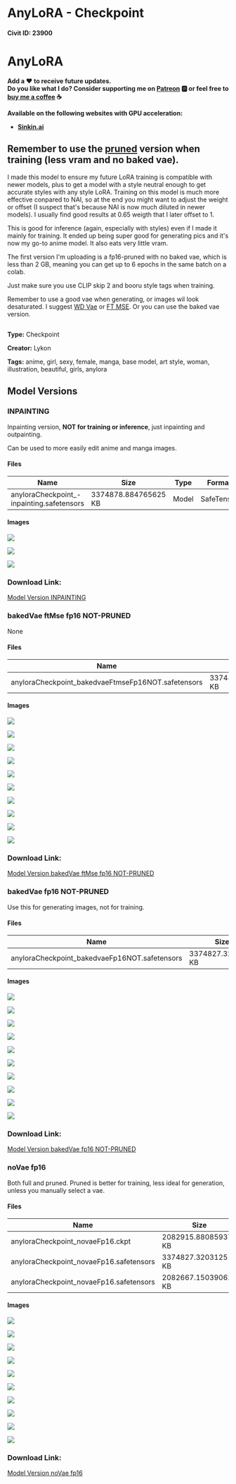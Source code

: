 # AnyLoRA - Checkpoint

#### Civit ID: 23900

<h1>AnyLoRA</h1><p><strong>Add a ❤️ to receive future updates.</strong><br /><strong>Do you like what I do? Consider supporting me on </strong><a target="_blank" rel="ugc" href="https://www.patreon.com/Lykon275"><strong>Patreon</strong></a><strong> 🅿️ or feel free to </strong><a target="_blank" rel="ugc" href="https://snipfeed.co/lykon"><strong>buy me a coffee</strong></a><strong> ☕</strong></p><p><strong>Available on the following websites with GPU acceleration:</strong></p><ul><li><p><a target="_blank" rel="ugc" href="https://sinkin.ai/m/WLRRBnv"><strong>Sinkin.ai</strong></a></p></li></ul><h2><strong>Remember to use the <u>pruned</u> version when training</strong> (less vram and no baked vae).</h2><p>I made this model to ensure my future LoRA training is compatible with newer models, plus to get a model with a style neutral enough to get accurate styles with any style LoRA. Training on this model is much more effective conpared to NAI, so at the end you might want to adjust the weight or offset (I suspect that's because NAI is now much diluted in newer models). I usually find good results at 0.65 weigth that I later offset to 1.</p><p>This is good for inference (again, especially with styles) even if I made it mainly for training. It ended up being super good for generating pics and it's now my go-to anime model. It also eats very little vram.</p><p>The first version I'm uploading is a fp16-pruned with no baked vae, which is less than 2 GB, meaning you can get up to 6 epochs in the same batch on a colab.</p><p>Just make sure you use CLIP skip 2 and booru style tags when training.</p><p>Remember to use a good vae when generating, or images wil look desaturated. I suggest <a target="_blank" rel="ugc" href="https://huggingface.co/hakurei/waifu-diffusion-v1-4/tree/main/vae">WD Vae</a> or <a target="_blank" rel="ugc" href="https://huggingface.co/stabilityai/sd-vae-ft-mse-original/tree/main">FT MSE</a>. Or you can use the baked vae version.</p><h2></h2><p></p>

**Type:** Checkpoint

**Creator:** Lykon

**Tags:** anime, girl, sexy, female, manga, base model, art style, woman, illustration, beautiful, girls, anylora

## Model Versions

### INPAINTING

<p>Inpainting version, <strong>NOT for training or inference</strong>, just inpainting and outpainting.</p><p>Can be used to more easily edit anime and manga images. </p>

#### Files

| Name | Size | Type | Format | Download Url | AutoV1 | AutoV2 | SHA256 | CRC32 | BLAKE3 |
| --- | --- | --- | --- | --- | --- | --- | --- | --- | --- |
| anyloraCheckpoint_-inpainting.safetensors | 3374878.884765625 KB | Model | SafeTensor | https://civitai.com/api/download/models/58399 | ECBD31F2 | 15BCDA75DA | 15BCDA75DA06508B6D942A05C0FC5557089A507A050AA6C2309485909EFD6737 | 69C2046A | 1C78D13B5A27255B0245B9F30D33DCEE60C098F7BDE95719AB25C012572A5FFE |

#### Images

<p><img src="https://image.civitai.com/xG1nkqKTMzGDvpLrqFT7WA/688d901f-1781-45db-c091-6c8b84fef500/width=450/635712.jpeg" /></p>

<p><img src="https://image.civitai.com/xG1nkqKTMzGDvpLrqFT7WA/c254f481-3cd2-4302-019d-b7be01e13b00/width=450/635742.jpeg" /></p>

<p><img src="https://image.civitai.com/xG1nkqKTMzGDvpLrqFT7WA/3487b888-30ec-494e-498a-9b33ae734400/width=450/635746.jpeg" /></p>

### Download Link:

[Model Version INPAINTING](https://civitai.com/api/download/models/58399)

### bakedVae ftMse fp16 NOT-PRUNED

None

#### Files

| Name | Size | Type | Format | Download Url | AutoV1 | AutoV2 | SHA256 | CRC32 | BLAKE3 |
| --- | --- | --- | --- | --- | --- | --- | --- | --- | --- |
| anyloraCheckpoint_bakedvaeFtmseFp16NOT.safetensors | 3374827.3203125 KB | Model | SafeTensor | https://civitai.com/api/download/models/29792 | 1BCE4E23 | 8A952CAFE9 | 8A952CAFE958F5033A3B436804E2268281C13B5F72AA2D98CD8C599CACE809ED | 952982A3 | 798656C59B8601280D862DC8874272BD8AD892671E4F9309174CE7FC372425E6 |

#### Images

<p><img src="https://image.civitai.com/xG1nkqKTMzGDvpLrqFT7WA/5c162e30-f848-41da-b746-c51ccbf0e700/width=450/337388.jpeg" /></p>

<p><img src="https://image.civitai.com/xG1nkqKTMzGDvpLrqFT7WA/92d51165-2863-484f-2563-78fff0af1600/width=450/337387.jpeg" /></p>

<p><img src="https://image.civitai.com/xG1nkqKTMzGDvpLrqFT7WA/1d7cb65e-b723-4792-a71b-baa445ac3400/width=450/337386.jpeg" /></p>

<p><img src="https://image.civitai.com/xG1nkqKTMzGDvpLrqFT7WA/cee6944f-fc61-462f-32d3-5480e197c600/width=450/337385.jpeg" /></p>

<p><img src="https://image.civitai.com/xG1nkqKTMzGDvpLrqFT7WA/ec819fce-5884-45ff-8051-116d04c0f44f/width=450/835262.jpeg" /></p>

<p><img src="https://image.civitai.com/xG1nkqKTMzGDvpLrqFT7WA/ccce9da5-9077-4f75-8b5c-22fd9bddef00/width=450/337383.jpeg" /></p>

<p><img src="https://image.civitai.com/xG1nkqKTMzGDvpLrqFT7WA/47f8f3be-06d6-49bc-0b61-3cb133846600/width=450/337384.jpeg" /></p>

<p><img src="https://image.civitai.com/xG1nkqKTMzGDvpLrqFT7WA/41dc9f97-b60d-47b3-b31e-bc32fc3a0e00/width=450/337382.jpeg" /></p>

<p><img src="https://image.civitai.com/xG1nkqKTMzGDvpLrqFT7WA/de78e3e2-ab32-4e2d-3539-a85aa1b2d200/width=450/337381.jpeg" /></p>

<p><img src="https://image.civitai.com/xG1nkqKTMzGDvpLrqFT7WA/330513d8-1759-4715-391a-e2a94aa2f700/width=450/337379.jpeg" /></p>

### Download Link:

[Model Version bakedVae ftMse fp16 NOT-PRUNED](https://civitai.com/api/download/models/29792)

### bakedVae fp16 NOT-PRUNED

<p>Use this for generating images, not for training. </p>

#### Files

| Name | Size | Type | Format | Download Url | AutoV1 | AutoV2 | SHA256 | CRC32 | BLAKE3 |
| --- | --- | --- | --- | --- | --- | --- | --- | --- | --- |
| anyloraCheckpoint_bakedvaeFp16NOT.safetensors | 3374827.3203125 KB | Model | SafeTensor | https://civitai.com/api/download/models/28614 | 1BCE4E23 | B775B13509 | B775B135093FCEDF781091338447DAF7457A9677A90C567A7813C0D0778B3B3E | EF141D5A | 0090E3BD6AF1B781C30CBFB24AA9A17B92B8209616455E7BBB633AFA04A9D9DA |

#### Images

<p><img src="https://image.civitai.com/xG1nkqKTMzGDvpLrqFT7WA/5c162e30-f848-41da-b746-c51ccbf0e700/width=450/322589.jpeg" /></p>

<p><img src="https://image.civitai.com/xG1nkqKTMzGDvpLrqFT7WA/92d51165-2863-484f-2563-78fff0af1600/width=450/322588.jpeg" /></p>

<p><img src="https://image.civitai.com/xG1nkqKTMzGDvpLrqFT7WA/1d7cb65e-b723-4792-a71b-baa445ac3400/width=450/322587.jpeg" /></p>

<p><img src="https://image.civitai.com/xG1nkqKTMzGDvpLrqFT7WA/cee6944f-fc61-462f-32d3-5480e197c600/width=450/322586.jpeg" /></p>

<p><img src="https://image.civitai.com/xG1nkqKTMzGDvpLrqFT7WA/47f8f3be-06d6-49bc-0b61-3cb133846600/width=450/322585.jpeg" /></p>

<p><img src="https://image.civitai.com/xG1nkqKTMzGDvpLrqFT7WA/ccce9da5-9077-4f75-8b5c-22fd9bddef00/width=450/322584.jpeg" /></p>

<p><img src="https://image.civitai.com/xG1nkqKTMzGDvpLrqFT7WA/41dc9f97-b60d-47b3-b31e-bc32fc3a0e00/width=450/322583.jpeg" /></p>

<p><img src="https://image.civitai.com/xG1nkqKTMzGDvpLrqFT7WA/de78e3e2-ab32-4e2d-3539-a85aa1b2d200/width=450/322582.jpeg" /></p>

<p><img src="https://image.civitai.com/xG1nkqKTMzGDvpLrqFT7WA/1e34aebf-4a41-4f2d-cf56-fad715653f00/width=450/322581.jpeg" /></p>

<p><img src="https://image.civitai.com/xG1nkqKTMzGDvpLrqFT7WA/330513d8-1759-4715-391a-e2a94aa2f700/width=450/322580.jpeg" /></p>

### Download Link:

[Model Version bakedVae fp16 NOT-PRUNED](https://civitai.com/api/download/models/28614)

### noVae fp16

<p>Both full and pruned. Pruned is better for training, less ideal for generation, unless you manually select a vae.</p>

#### Files

| Name | Size | Type | Format | Download Url | AutoV1 | AutoV2 | SHA256 | CRC32 | BLAKE3 |
| --- | --- | --- | --- | --- | --- | --- | --- | --- | --- |
| anyloraCheckpoint_novaeFp16.ckpt | 2082915.880859375 KB | Model | PickleTensor | https://civitai.com/api/download/models/28562?type=Model&format=PickleTensor&size=pruned&fp=fp16 | 66F58DBB | B0C91A8A93 | B0C91A8A93AB63B8B513046C2E2181A4CE78B83367EE7E26354BA9E018EA102F | B6C324C0 | F02EB5A6851BB167C394F49DAFF007221969FCAF4839C864589B5492E1118E8C |
| anyloraCheckpoint_novaeFp16.safetensors | 3374827.3203125 KB | Model | SafeTensor | https://civitai.com/api/download/models/28562 | 1BCE4E23 | 00BAFA0E71 | 00BAFA0E7189D5AD0D3E920AAE2F8616028783526E97C2203237E6C7776A1107 | ACA9D5CB | 19F240AC3A9CFA5DE312B9317698EA358234938EBC19CA22B7AB27397E1C1BD8 |
| anyloraCheckpoint_novaeFp16.safetensors | 2082667.150390625 KB | Model | SafeTensor | https://civitai.com/api/download/models/28562?type=Model&format=SafeTensor&size=pruned&fp=fp16 | CB7F4F90 | AD1150A839 | AD1150A839CA510064D96120049686C5180CEE847DF3C14E04ED94CCECDEFCA6 | DE94EC5B | 6A0DC83AE2DE37A6BE63F6C81AFB34289A1443634673A72DFFF63120C393AB73 |

#### Images

<p><img src="https://image.civitai.com/xG1nkqKTMzGDvpLrqFT7WA/5c162e30-f848-41da-b746-c51ccbf0e700/width=450/321653.jpeg" /></p>

<p><img src="https://image.civitai.com/xG1nkqKTMzGDvpLrqFT7WA/92d51165-2863-484f-2563-78fff0af1600/width=450/322412.jpeg" /></p>

<p><img src="https://image.civitai.com/xG1nkqKTMzGDvpLrqFT7WA/1d7cb65e-b723-4792-a71b-baa445ac3400/width=450/321668.jpeg" /></p>

<p><img src="https://image.civitai.com/xG1nkqKTMzGDvpLrqFT7WA/cee6944f-fc61-462f-32d3-5480e197c600/width=450/321667.jpeg" /></p>

<p><img src="https://image.civitai.com/xG1nkqKTMzGDvpLrqFT7WA/47f8f3be-06d6-49bc-0b61-3cb133846600/width=450/321666.jpeg" /></p>

<p><img src="https://image.civitai.com/xG1nkqKTMzGDvpLrqFT7WA/ccce9da5-9077-4f75-8b5c-22fd9bddef00/width=450/321665.jpeg" /></p>

<p><img src="https://image.civitai.com/xG1nkqKTMzGDvpLrqFT7WA/41dc9f97-b60d-47b3-b31e-bc32fc3a0e00/width=450/321664.jpeg" /></p>

<p><img src="https://image.civitai.com/xG1nkqKTMzGDvpLrqFT7WA/de78e3e2-ab32-4e2d-3539-a85aa1b2d200/width=450/321663.jpeg" /></p>

<p><img src="https://image.civitai.com/xG1nkqKTMzGDvpLrqFT7WA/1e34aebf-4a41-4f2d-cf56-fad715653f00/width=450/321662.jpeg" /></p>

<p><img src="https://image.civitai.com/xG1nkqKTMzGDvpLrqFT7WA/330513d8-1759-4715-391a-e2a94aa2f700/width=450/321661.jpeg" /></p>

### Download Link:

[Model Version noVae fp16](https://civitai.com/api/download/models/28562)

